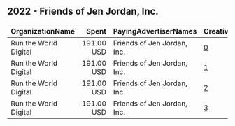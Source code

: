 ## 2022 - Friends of Jen Jordan, Inc. 
|OrganizationName|Spent|PayingAdvertiserNames|CreativeUrls|Impressions|Genders|AgeBrackets|CountryCodes|BillingAddresses|CandidateBallotInformation|
|:---|---:|:---|:---|---:|:---|:---|:---|:---|:---|
|Run the World Digital|191.00 USD|Friends of Jen Jordan, Inc.|[0](https://www.snap.com/political-ads/asset/b4df6a31021e1ee4e60deb00c508cb0372711f2570383aad1f927a0d44340a0e?mediaType=mp4)|15,957||18+|united states|"1324 Spaight St,Madison,53703,US"|Jen Jordan|
|Run the World Digital|191.00 USD|Friends of Jen Jordan, Inc.|[1](https://www.snap.com/political-ads/asset/ee487ac4f54a0ade43480129113f4de805cb67d6765fad55bb01ab434895ed8e?mediaType=mp4)|15,864||18+|united states|"1324 Spaight St,Madison,53703,US"|Jen Jordan|
|Run the World Digital|191.00 USD|Friends of Jen Jordan, Inc.|[2](https://www.snap.com/political-ads/asset/ee487ac4f54a0ade43480129113f4de805cb67d6765fad55bb01ab434895ed8e?mediaType=mp4)|15,864||18+|united states|"1324 Spaight St,Madison,53703,US"|Jen Jordan|
|Run the World Digital|191.00 USD|Friends of Jen Jordan, Inc.|[3](https://www.snap.com/political-ads/asset/b4df6a31021e1ee4e60deb00c508cb0372711f2570383aad1f927a0d44340a0e?mediaType=mp4)|15,992||18+|united states|"1324 Spaight St,Madison,53703,US"|Jen Jordan|
